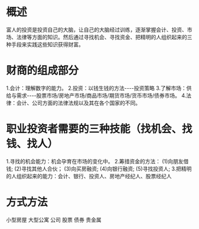 # 概述
富人的投资是投资自己的大脑，让自己的大脑经过训练，逐渐掌握会计、投资、市场、法律等方面的知识。然后通过寻找机会、寻找资金、把精明的人组织起来的三种手段来实践这些知识获得财富。

# 财商的组成部分
1.会计：理解数字的能力。
2.投资：以钱生钱的方法----投资策略
3.了解市场：供给与需求----股票市场/房地产市场/商品市场/期货市场/货币市场/债券市场。
4.法律：会计、公司方面的法律法规以及其在各个国家的不同。

# 职业投资者需要的三种技能（找机会、找钱、找人）
1.寻找的机会能力：机会孕育在市场的变化中。
2.筹措资金的方法：
  (1)向朋友借钱;
  (2)寻找其他人合伙；
  (3)向买房融资;
  (4)向银行融资;
  (5)寻找投资人;
3.把精明的人组织起来的能力：会计、银行、投资人、房地产经纪人、股票经纪人

# 方式方法
小型房屋
大型公寓
公司
股票
债券
贵金属